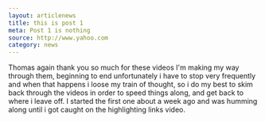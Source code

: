 ```yaml
---
layout: articlenews
title: this is post 1
meta: Post 1 is nothing
source: http://www.yahoo.com
category: news
---
```


Thomas again thank you so much for these videos I'm making my way through them, beginning to end unfortunately i have to stop very frequently and when that happens i loose my train of thought, so i do my best to skim back through the videos in order to speed things along, and get back to where i leave off.  I started the first one about a week ago and was humming along until i got caught on the highlighting links video.
